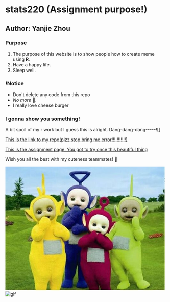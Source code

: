 # **stats220** (Assignment purpose!)

## Author: Yanjie Zhou

### Purpose
<!--- numbered list--->
1. The purpose of this website is to show people how to create meme using **R**. 
2. Have a happy life.
3. Sleep well.

### !Notice
* Don't delete any code from this repo
* *No more* 🥦.
* I really love cheese burger


### I gonna show you something!
A bit spoil of my r work but I guess this is alright. Dang-dang-dang-----![]

[This is the link to my repo(plzz stop bring me error!!!!!!!!!!!)](https://jizzx6.github.io/stats220/)

[This is the assignment page. You got to try once this beautiful thing](https://canvas.auckland.ac.nz/courses/75888/assignments/272595)
 
 Wish you all the best with my cuteness teammates!  👻
 
 ![ababaab](your_team.png) ![gif](https://media0.giphy.com/media/RJEBGVo2mrGxsujtAE/giphy.gif)

